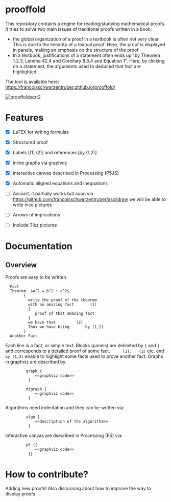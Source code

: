 # prooffold
This repository contains a engine for reading/studying mathematical proofs. It tries to solve two main issues of traditional proofs written in a book:
- the global organization of a proof in a textbook is often not very clear. This is due to the linearity of a textual proof. Here, the proof is displayed in panels, making an emphasis on the structure of the proof
- In a textbook, justifications of a statement often ends up "by Theorem 1.2.3, Lemma 42.4 and Corollary 8.8.4 and Equation 1". Here, by clicking on a statement, the arguments used to deduced that fact are highlighted.

The tool is available here: https://francoisschwarzentruber.github.io/prooffold/


![prooffoldsqrt2](https://user-images.githubusercontent.com/43071857/154649245-5c78c7a0-0562-4232-a087-5590c193cb94.gif)


# Features

 - [X] LaTEX for writing formulas 
 - [X] Structured proof
 - [X] Labels [(1) (2)] and references [by (1,2)]
 - [X] inline graphs via graphviz
 - [X] interactive canvas described in Processing (P5JS)
 - [X] Automatic aligned equations and inequations
 - [ ] Asciiart, it partially works but soon via https://github.com/francoisschwarzentruber/asciidraw we will be able to write nice pictures
 - [ ] Arrows of implications
 - [ ] Include Tikz pictures



# Documentation

## Overview

Proofs are easy to be written. 

      Fact
      Theorem. $a^2 = b^2 + c^2$.
            {
              write the proof of the theorem
              with an amazing fact       (1)
              {
                 proof of that amazing fact
              }
              we have that         (2)
              Thus we have bling       by (1,2)
            }
      Another Fact
      
      
Each line is a fact, or simple text. Blocks (panels) are delimited by `{` and `}` and corresponds to a detailed proof of some fact. `     (1)`, `   (2)` etc. and `      by (1,2)` enable to highlight some facts used to prove another fact.
Graphs in graphviz are described by:

             graph {
                 <<graphviz code>>
              }

             digraph {
                 <<graphviz code>>
              }
                   

Algorithms need indentation and they can be written via:

             algo {
                 <<description of the algorithm>>
              }
              
Interactive canvas are dsecribed in Processing (P5) via:

             p5 {{
                 <<graphviz code>>
              }}
              



# How to contribute?

Adding new proofs! Also discussing about how to improve the way to display proofs.
